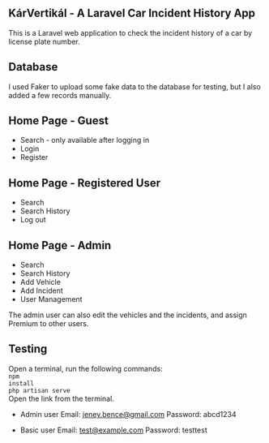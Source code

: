 ## KárVertikál - A Laravel Car Incident History App

This is a Laravel web application to check the incident history of a car by license plate number.

## Database

I used Faker to upload some fake data to the database for testing, but I also added a few records manually.

## Home Page - Guest

- Search - only available after logging in
- Login
- Register

## Home Page - Registered User

- Search
- Search History
- Log out

## Home Page - Admin

- Search
- Search History
- Add Vehicle
- Add Incident
- User Management

The admin user can also edit the vehicles and the incidents, and assign Premium to other users.

## Testing
Open a terminal, run the following commands:
<br><code>npm install</code>
<br><code>php artisan serve</code>
<br>Open the link from the terminal.

- Admin user
Email: jeney.bence@gmail.com
Password: abcd1234

- Basic user
Email: test@example.com
Password: testtest
